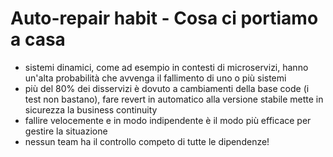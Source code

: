 # Auto-repair habit - Cosa ci portiamo a casa

- sistemi dinamici, come ad esempio in contesti di microservizi, hanno un'alta probabilità che avvenga il fallimento di uno o più sistemi
- più del 80% dei disservizi è dovuto a cambiamenti della base code (i test non bastano), fare revert in automatico alla versione stabile mette in sicurezza la business continuity
- fallire velocemente e in modo indipendente è il modo più efficace per gestire la situazione
- nessun team ha il controllo competo di tutte le dipendenze!

